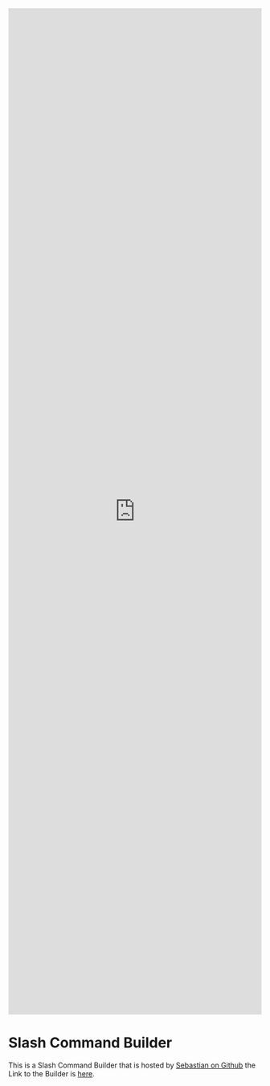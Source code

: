 <iframe id="commandbuilder" src="https://bsati.github.io/dc-app-command-builder/" frameborder="0" height="2000" width="100%"></iframe>

# Slash Command Builder
This is a Slash Command Builder that is hosted by [Sebastian on Github](https://github.com/bsati) the Link to the Builder is [here](https://bsati.github.io/dc-app-command-builder/).